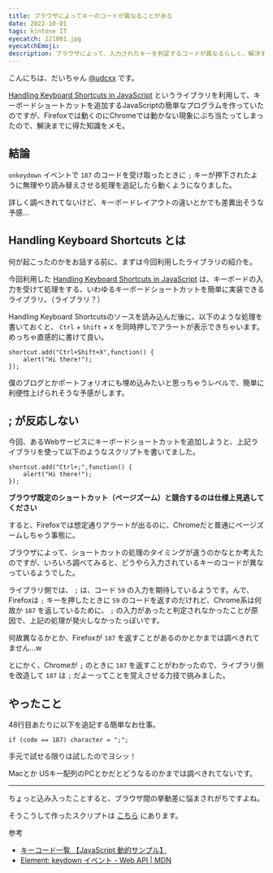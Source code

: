 ```yaml
---
title: ブラウザによってキーのコードが異なることがある
date: 2022-10-01
tags: kintone IT
eyecatch: 221001.jpg
eyecatchEmoji:
description: ブラウザによって、入力されたキーを判定するコードが異なるらしく、解決するために悩んだことメモ。
---
```


こんにちは、だいちゃん [@udcxx](https://twitter.com/udc_xx) です。

[Handling Keyboard Shortcuts in JavaScript](http://www.openjs.com/scripts/events/keyboard_shortcuts/) というライブラリを利用して、キーボードショートカットを追加するJavaScriptの簡単なプログラムを作っていたのですが、Firefoxでは動くのにChromeでは動かない現象にぶち当たってしまったので、解決までに得た知識をメモ。

## 結論

`onkeydown` イベントで `187` のコードを受け取ったときに `;` キーが押下されたように無理やり読み替えさせる処理を追記したら動くようになりました。

詳しく調べきれてないけど、キーボードレイアウトの違いとかでも差異出そうな予感...


## Handling Keyboard Shortcuts とは

何が起こったのかをお話する前に、まずは今回利用したライブラリの紹介を。

今回利用した [Handling Keyboard Shortcuts in JavaScript](http://www.openjs.com/scripts/events/keyboard_shortcuts/) は、キーボードの入力を受けて処理をする、いわゆるキーボードショートカットを簡単に実装できるライブラリ。（ライブラリ？）

Handling Keyboard Shortcutsのソースを読み込んだ後に、以下のような処理を書いておくと、 `Ctrl` + `Shift` + `X` を同時押しでアラートが表示できちゃいます。めっちゃ直感的に書けて良い。

```
shortcut.add("Ctrl+Shift+X",function() {
	alert("Hi there!");
});
```

僕のブログとかポートフォリオにも埋め込みたいと思っちゃうレベルで、簡単に利便性上げられそうな予感がします。


## ; が反応しない

今回、あるWebサービスにキーボードショートカットを追加しようと、上記ライブラリを使って以下のようなスクリプトを書いてました。

```
shortcut.add("Ctrl+;",function() {
	alert("Hi there!");
});
```

**ブラウザ既定のショートカット（ページズーム）と競合するのは仕様上見逃してください**

すると、Firefoxでは想定通りアラートが出るのに、Chromeだと普通にページズームしちゃう事態に。

ブラウザによって、ショートカットの処理のタイミングが違うのかなとか考えたのですが、いろいろ調べてみると、どうやら入力されているキーのコードが異なっているようでした。

ライブラリ側では、 `;` は、コード `59` の入力を期待しているようです。んで、Firefoxは `;` キーを押したときに `59` のコードを返すのだけれど、Chrome系は何故か `187` を返しているために、 `;` の入力があったと判定されなかったことが原因で、上記の処理が発火しなかったっぽいです。

何故異なるかとか、Firefoxが `187` を返すことがあるのかとかまでは調べきれてません...w

とにかく、Chromeが `;` のときに `187` を返すことがわかったので、ライブラリ側を改造して `187` は `;` だよーってことを覚えさせる力技で挑みました。


## やったこと

48行目あたりに以下を追記する簡単なお仕事。

```
if (code == 187) character = ";";
```

手元で試せる限りは試したのでヨシッ！

Macとか USキー配列のPCとかだとどうなるのかまでは調べきれてないです。


---

ちょっと込み入ったことすると、ブラウザ間の挙動差に悩まされがちですよね。

そうこうして作ったスクリプトは [こちら](https://udcxx.stores.jp/items/6337052ec808a4299283ba9b) にあります。

参考

* [キーコード一覧 【JavaScript 動的サンプル】](https://web-designer.cman.jp/javascript_ref/keyboard/keycode/)
* [Element: keydown イベント - Web API | MDN](https://developer.mozilla.org/ja/docs/Web/API/Element/keydown_event)
